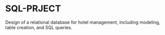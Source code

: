# SQL-PRJECT
Design of a relational database for hotel management, including modeling, table creation, and SQL queries.
